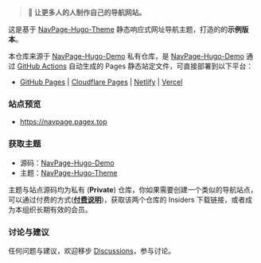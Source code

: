 > **📢 让更多人的人制作自己的导航网站。**

这是基于 [NavPage-Hugo-Theme](https://github.com/PagesX/NavPage-Hugo-Theme) 静态响应式网址导航主题，打造的的**示例版本**。

本仓库来源于 [NavPage-Hugo-Demo](https://github.com/PagesX/NavPage-Hugo-Demo) 私有仓库，是 [NavPage-Hugo-Demo](https://github.com/PagesX/NavPage-Hugo-Demo) 通过 [GitHub Actions](https://github.com/peaceiris/actions-gh-pages) 自动生成的 Pages 静态站定文件，可直接部署到以下平台：

- [GitHub Pages](https://pages.github.com/) | [Cloudflare Pages](https://pages.cloudflare.com/) | [Netlify](https://app.netlify.com/) | [Vercel](https://vercel.com/) 

### 站点预览

- <https://navpage.pagex.top>

### 获取主题

- 源码：[NavPage-Hugo-Demo](https://github.com/PagesX/NavPage-Hugo-Demo)
- 主题：[NavPage-Hugo-Theme](https://github.com/PagesX/NavPage-Hugo-Theme)

主题与站点源码均为私有 (**Private**) 仓库，你如果需要创建一个类似的导航站点，可以通过付费的方式([**付费说明**](https://github.com/orgs/PagesX/discussions/2))，获取该两个仓库的 Insiders 下载链接，或者成为本组织长期有效的会员。

### 讨论与建议

任何问题与建议，欢迎移步 [Discussions](https://github.com/orgs/PagesX/discussions)，参与讨论。
